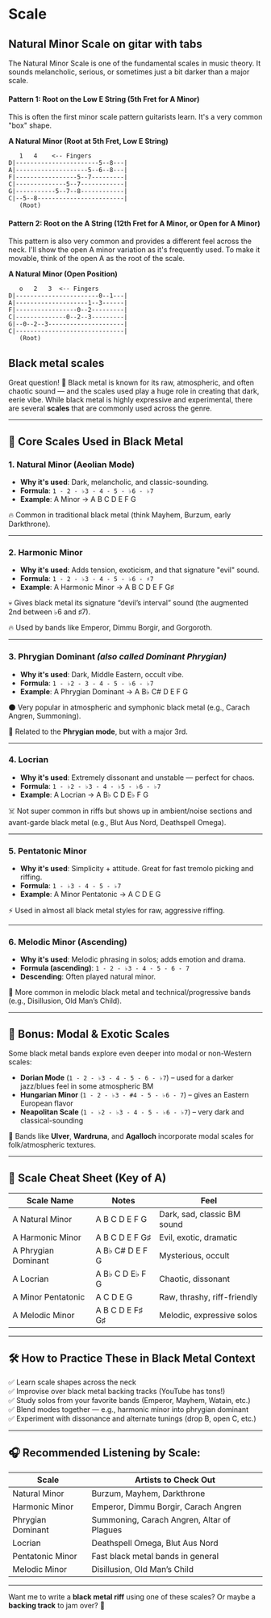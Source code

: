 # Scale


## Natural Minor Scale on gitar with tabs


The Natural Minor Scale is one of the fundamental scales in music theory. It sounds melancholic, serious, or sometimes just a bit darker than a major scale.

#### Pattern 1: Root on the Low E String (5th Fret for A Minor)

This is often the first minor scale pattern guitarists learn. It's a very common "box" shape.

**A Natural Minor (Root at 5th Fret, Low E String)**

```
   1   4    <-- Fingers
D|-----------------------5--8---|
A|--------------------5--6--8---|
F|-----------------5--7---------|
C|--------------5--7------------|
G|-----------5--7--8------------|
C|--5--8------------------------|
   (Root)
```
#### Pattern 2: Root on the A String (12th Fret for A Minor, or Open for A Minor)

This pattern is also very common and provides a different feel across the neck. I'll show the open A minor variation as it's frequently used. To make it movable, think of the open A as the root of the scale.

**A Natural Minor (Open Position)**

```
   o   2   3  <-- Fingers
D|-----------------------0--1---|
A|--------------------1--3------|
F|-----------------0--2---------|
C|--------------0--2--3---------|
G|--0--2--3---------------------|
C|------------------------------|
   (Root)
```


## Black metal scales

Great question! 🤘 Black metal is known for its raw, atmospheric, and often chaotic sound — and the scales used play a huge role in creating that dark, eerie vibe. While black metal is highly expressive and experimental, there are several **scales** that are commonly used across the genre.

---

## 🎯 Core Scales Used in Black Metal

### 1. **Natural Minor (Aeolian Mode)**
- **Why it's used**: Dark, melancholic, and classic-sounding.
- **Formula**: `1 - 2 - ♭3 - 4 - 5 - ♭6 - ♭7`
- **Example**: A Minor → A B C D E F G

🔥 Common in traditional black metal (think Mayhem, Burzum, early Darkthrone).

---

### 2. **Harmonic Minor**
- **Why it's used**: Adds tension, exoticism, and that signature "evil" sound.
- **Formula**: `1 - 2 - ♭3 - 4 - 5 - ♭6 - ♯7`
- **Example**: A Harmonic Minor → A B C D E F G♯

💀 Gives black metal its signature “devil’s interval” sound (the augmented 2nd between ♭6 and ♯7).

🔥 Used by bands like Emperor, Dimmu Borgir, and Gorgoroth.

---

### 3. **Phrygian Dominant** *(also called Dominant Phrygian)*
- **Why it's used**: Dark, Middle Eastern, occult vibe.
- **Formula**: `1 - ♭2 - 3 - 4 - 5 - ♭6 - ♭7`
- **Example**: A Phrygian Dominant → A B♭ C# D E F G

🌑 Very popular in atmospheric and symphonic black metal (e.g., Carach Angren, Summoning).

🔁 Related to the **Phrygian mode**, but with a major 3rd.

---

### 4. **Locrian**
- **Why it's used**: Extremely dissonant and unstable — perfect for chaos.
- **Formula**: `1 - ♭2 - ♭3 - 4 - ♭5 - ♭6 - ♭7`
- **Example**: A Locrian → A B♭ C D E♭ F G

☠️ Not super common in riffs but shows up in ambient/noise sections and avant-garde black metal (e.g., Blut Aus Nord, Deathspell Omega).

---

### 5. **Pentatonic Minor**
- **Why it's used**: Simplicity + attitude. Great for fast tremolo picking and riffing.
- **Formula**: `1 - ♭3 - 4 - 5 - ♭7`
- **Example**: A Minor Pentatonic → A C D E G

⚡ Used in almost all black metal styles for raw, aggressive riffing.

---

### 6. **Melodic Minor (Ascending)**
- **Why it's used**: Melodic phrasing in solos; adds emotion and drama.
- **Formula (ascending)**: `1 - 2 - ♭3 - 4 - 5 - 6 - 7`
- **Descending**: Often played natural minor.

🎻 More common in melodic black metal and technical/progressive bands (e.g., Disillusion, Old Man’s Child).

---

## 🌲 Bonus: Modal & Exotic Scales

Some black metal bands explore even deeper into modal or non-Western scales:

- **Dorian Mode** (`1 - 2 - ♭3 - 4 - 5 - 6 - ♭7`) – used for a darker jazz/blues feel in some atmospheric BM
- **Hungarian Minor** (`1 - 2 - ♭3 - #4 - 5 - ♭6 - 7`) – gives an Eastern European flavor
- **Neapolitan Scale** (`1 - ♭2 - ♭3 - 4 - 5 - ♭6 - ♭7`) – very dark and classical-sounding

🎼 Bands like **Ulver**, **Wardruna**, and **Agalloch** incorporate modal scales for folk/atmospheric textures.

---

## 🎸 Scale Cheat Sheet (Key of A)

| Scale Name         | Notes                     | Feel                         |
|--------------------|---------------------------|------------------------------|
| A Natural Minor     | A B C D E F G             | Dark, sad, classic BM sound  |
| A Harmonic Minor    | A B C D E F G♯            | Evil, exotic, dramatic       |
| A Phrygian Dominant | A B♭ C# D E F G           | Mysterious, occult           |
| A Locrian           | A B♭ C D E♭ F G           | Chaotic, dissonant           |
| A Minor Pentatonic  | A C D E G                 | Raw, thrashy, riff-friendly  |
| A Melodic Minor     | A B C D E F♯ G♯           | Melodic, expressive solos    |

---

## 🛠 How to Practice These in Black Metal Context

✅ Learn scale shapes across the neck  
✅ Improvise over black metal backing tracks (YouTube has tons!)  
✅ Study solos from your favorite bands (Emperor, Mayhem, Watain, etc.)  
✅ Blend modes together — e.g., harmonic minor into phrygian dominant  
✅ Experiment with dissonance and alternate tunings (drop B, open C, etc.)

---

## 🎧 Recommended Listening by Scale:

| Scale                | Artists to Check Out                    |
|----------------------|------------------------------------------|
| Natural Minor        | Burzum, Mayhem, Darkthrone               |
| Harmonic Minor       | Emperor, Dimmu Borgir, Carach Angren     |
| Phrygian Dominant    | Summoning, Carach Angren, Altar of Plagues |
| Locrian              | Deathspell Omega, Blut Aus Nord          |
| Pentatonic Minor     | Fast black metal bands in general        |
| Melodic Minor        | Disillusion, Old Man’s Child             |

---

Want me to write a **black metal riff** using one of these scales? Or maybe a **backing track** to jam over? 🤘